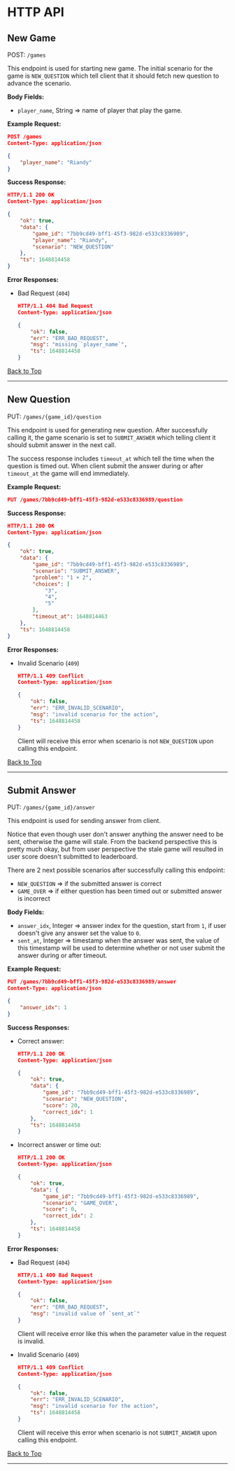 # HTTP API

## New Game

POST: `/games`

This endpoint is used for starting new game. The initial scenario for the game is `NEW_QUESTION` which tell client that it should fetch new question to advance the scenario.

**Body Fields:**

- `player_name`, String => name of player that play the game.

**Example Request:**

```json
POST /games
Content-Type: application/json

{
    "player_name": "Riandy"
}
```

**Success Response:**

```json
HTTP/1.1 200 OK
Content-Type: application/json

{
    "ok": true,
    "data": {
        "game_id": "7bb9cd49-bff1-45f3-982d-e533c8336989",
        "player_name": "Riandy",
        "scenario": "NEW_QUESTION"
    },
    "ts": 1648814458
}
```

**Error Responses:**

- Bad Request (`404`)

    ```json
    HTTP/1.1 404 Bad Request
    Content-Type: application/json

    {
        "ok": false,
        "err": "ERR_BAD_REQUEST",
        "msg": "missing `player_name`",
        "ts": 1648814458
    }
    ```


[Back to Top](#http-api)

---

## New Question

PUT: `/games/{game_id}/question`

This endpoint is used for generating new question. After successfully calling it, the game scenario is set to `SUBMIT_ANSWER` which telling client it should submit answer in the next call.

The success response includes `timeout_at` which tell the time when the question is timed out. When client submit the answer during or after `timeout_at` the game will end immediately.

**Example Request:**

```json
PUT /games/7bb9cd49-bff1-45f3-982d-e533c8336989/question
```

**Success Response:**

```json
HTTP/1.1 200 OK
Content-Type: application/json

{
    "ok": true,
    "data": {
        "game_id": "7bb9cd49-bff1-45f3-982d-e533c8336989",
        "scenario": "SUBMIT_ANSWER",
        "problem": "1 + 2",
        "choices": [
            "3",
            "4",
            "5"
        ],
        "timeout_at": 1648814463
    },
    "ts": 1648814458
}
```

**Error Responses:**

- Invalid Scenario (`409`)

    ```json
    HTTP/1.1 409 Conflict
    Content-Type: application/json

    {
        "ok": false,
        "err": "ERR_INVALID_SCENARIO",
        "msg": "invalid scenario for the action",
        "ts": 1648814458
    }
    ```

    Client will receive this error when scenario is not `NEW_QUESTION` upon calling this endpoint.

[Back to Top](#http-api)

---

## Submit Answer

PUT: `/games/{game_id}/answer`

This endpoint is used for sending answer from client.

Notice that even though user don't answer anything the answer need to be sent, otherwise the game will stale. From the backend perspective this is pretty much okay, but from user perspective the stale game will resulted in user score doesn't submitted to leaderboard.

There are 2 next possible scenarios after successfully calling this endpoint:

- `NEW_QUESTION` => if the submitted answer is correct
- `GAME_OVER` => if either question has been timed out or submitted answer is incorrect 

**Body Fields:**

- `answer_idx`, Integer => answer index for the question, start from `1`, if user doesn't give any answer set the value to `0`.
- `sent_at`, Integer => timestamp when the answer was sent, the value of this timestamp will be used to determine whether or not user submit the answer during or after timeout.

**Example Request:**

```json
PUT /games/7bb9cd49-bff1-45f3-982d-e533c8336989/answer
Content-Type: application/json

{
    "answer_idx": 1
}
```

**Success Responses:**

- Correct answer:

    ```json
    HTTP/1.1 200 OK
    Content-Type: application/json

    {
        "ok": true,
        "data": {
            "game_id": "7bb9cd49-bff1-45f3-982d-e533c8336989",
            "scenario": "NEW_QUESTION",
            "score": 20,
            "correct_idx": 1
        },
        "ts": 1648814458
    }
    ```

- Incorrect answer or time out:

    ```json
    HTTP/1.1 200 OK
    Content-Type: application/json

    {
        "ok": true,
        "data": {
            "game_id": "7bb9cd49-bff1-45f3-982d-e533c8336989",
            "scenario": "GAME_OVER",
            "score": 0,
            "correct_idx": 2
        },
        "ts": 1648814458
    }
    ```

**Error Responses:**

- Bad Request (`404`)

    ```json
    HTTP/1.1 400 Bad Request
    Content-Type: application/json

    {
        "ok": false,
        "err": "ERR_BAD_REQUEST",
        "msg": "invalid value of `sent_at`"
    }
    ```

    Client will receive error like this when the parameter value in the request is invalid.

- Invalid Scenario (`409`)

    ```json
    HTTP/1.1 409 Conflict
    Content-Type: application/json

    {
        "ok": false,
        "err": "ERR_INVALID_SCENARIO",
        "msg": "invalid scenario for the action",
        "ts": 1648814458
    }
    ```

    Client will receive this error when scenario is not `SUBMIT_ANSWER` upon calling this endpoint.

[Back to Top](#http-api)

---